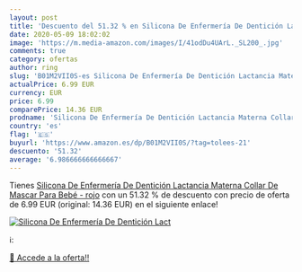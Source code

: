 ```yaml
---
layout: post
title: 'Descuento del 51.32 % en Silicona De Enfermería De Dentición Lact'
date: 2020-05-09 18:02:02
image: 'https://m.media-amazon.com/images/I/41odDu4UArL._SL200_.jpg'
comments: true
category: ofertas
author: ring
slug: 'B01M2VII0S-es Silicona De Enfermería De Dentición Lactancia Materna Collar De Mascar Para Bebé - rojo'
actualPrice: 6.99 EUR
currency: EUR
price: 6.99
comparePrice: 14.36 EUR
prodname: 'Silicona De Enfermería De Dentición Lactancia Materna Collar De Mascar Para Bebé - rojo'
country: 'es'
flag: '🇪🇸'
buyurl: 'https://www.amazon.es/dp/B01M2VII0S/?tag=tolees-21'
descuento: '51.32'
average: '6.986666666666667'
---
```


Tienes [Silicona De Enfermería De Dentición Lactancia Materna Collar De Mascar Para Bebé - rojo](https://www.amazon.es/dp/B01M2VII0S/?tag=tolees-21) con un 51.32 % de descuento con precio de oferta de 6.99 EUR (original: 14.36 EUR) en el siguiente enlace!

[![Silicona De Enfermería De Dentición Lact](https://m.media-amazon.com/images/I/41odDu4UArL._SL200_.jpg)](https://www.amazon.es/dp/B01M2VII0S/?tag=tolees-21)

ℹ️:


[🛒 Accede a la oferta!!](https://www.amazon.es/dp/B01M2VII0S/?tag=tolees-21)
